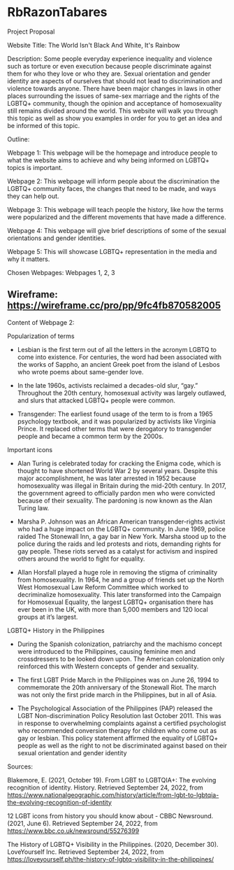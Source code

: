 # RbRazonTabares
Project Proposal 

Website Title: The World Isn't Black And White, It's Rainbow

Description: Some people everyday experience inequality and violence such as torture or even execution because people discriminate against them for who they love or who they are. Sexual orientation and gender identity are aspects of ourselves that should not lead to discrimination and violence towards anyone. There have been major changes in laws in other places surrounding the issues of same-sex marriage and the rights of the LGBTQ+ community, though the opinion and acceptance of homosexuality still remains divided around the world. This website will walk you through this topic as well as show you examples in order for you to get an idea and be informed of this topic.


Outline:

Webpage 1: This webpage will be the homepage and introduce people to what the website aims to achieve and why being informed on LGBTQ+ topics is important.

Webpage 2: This webpage will inform people about the discrimination the LGBTQ+ community faces, the changes that need to be made, and ways they can help out.

Webpage 3: This webpage will teach people the history, like how the terms were popularized and the different movements that have made a difference.

Webpage 4: This webpage will give brief descriptions of some of the sexual orientations and gender identities.

Webpage 5: This will showcase LGBTQ+ representation in the media and why it matters.

Chosen Webpages: Webpages 1, 2, 3


Wireframe:
https://wireframe.cc/pro/pp/9fc4fb870582005
------
Content of Webpage 2:

Popularization of terms

- Lesbian is the first term out of all the letters in the acronym LGBTQ to come into existence. For centuries, the word had been associated with the works of Sappho, an ancient Greek poet from the island of Lesbos who wrote poems about same-gender love.

- In the late 1960s, activists reclaimed a decades-old slur, “gay.” Throughout the 20th century, homosexual activity was largely outlawed, and slurs that attacked LGBTQ+ people were common.

- Transgender: The earliest found usage of the term to is from a 1965 psychology textbook, and it was popularized by activists like Virginia Prince. It replaced other terms that were derogatory to transgender people and became a common term by the 2000s.

Important icons

- Alan Turing is celebrated today for cracking the Enigma code, which is thought to have shortened World War 2 by several years. Despite this major accomplishment, he was later arrested in 1952 because homosexuality was illegal in Britain during the mid-20th century. In 2017, the government agreed to officially pardon men who were convicted because of their sexuality. The pardoning is now known as the Alan Turing law.

- Marsha P. Johnson was an African American transgender-rights activist who had a huge impact on the LGBTQ+ community. In June 1969, police raided The Stonewall Inn, a gay bar in New York. Marsha stood up to the police during the raids and led protests and riots, demanding rights for gay people. These riots served as a catalyst for activism and inspired others around the world to fight for equality.

- Allan Horsfall played a huge role in removing the stigma of criminality from homosexuality. In 1964, he and a group of friends set up the North West Homosexual Law Reform Committee which worked to decriminalize homosexuality. This later transformed into the Campaign for Homosexual Equality, the largest LGBTQ+ organisation there has ever been in the UK, with more than 5,000 members and 120 local groups at it’s largest.

LGBTQ+ History in the Philippines

- During the Spanish colonization, patriarchy and the machismo concept were introduced to the Philippines, causing feminine men and crossdressers to be looked down upon. The American colonization only reinforced this with Western concepts of gender and sexuality.

- The first LGBT Pride March in the Philippines was on June 26, 1994 to commemorate the 20th anniversary of the Stonewall Riot. The march was not only the first pride march in the Philippines, but in all of Asia.

- The Psychological Association of the Philippines (PAP) released the LGBT Non-discrimination Policy Resolution last October 2011. This was in response to overwhelming complaints against a certified psychologist who recommended conversion therapy for children who come out as gay or lesbian. This policy statement affirmed the equality of LGBTQ+ people as well as the right to not be discriminated against based on their sexual orientation and gender identity

Sources:

Blakemore, E. (2021, October 19). From LGBT to LGBTQIA+: The evolving recognition of identity. History. Retrieved September 24, 2022, from	         https://www.nationalgeographic.com/history/article/from-lgbt-to-lgbtqia-the-evolving-recognition-of-identity

12 LGBT icons from history you should know about - CBBC Newsround. (2021, June 6). Retrieved September 24, 2022, from https://www.bbc.co.uk/newsround/55276399

The History of LGBTQ+ Visibility in the Philippines. (2020, December 30). LoveYourself Inc. Retrieved September 24, 2022, from
https://loveyourself.ph/the-history-of-lgbtq-visibility-in-the-philippines/
